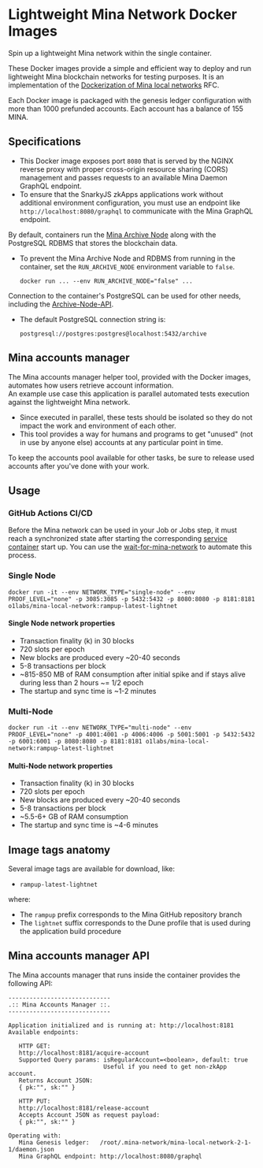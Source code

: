 # Lightweight Mina Network Docker Images

Spin up a lightweight Mina network within the single container.

These Docker images provide a simple and efficient way to deploy and run lightweight Mina blockchain networks for testing purposes. It is an implementation of the [Dockerization of Mina local networks](https://github.com/o1-labs/rfcs/blob/main/0004-dockerised-local-network.md) RFC.

Each Docker image is packaged with the genesis ledger configuration with more than 1000 prefunded accounts. Each account has a balance of 155 MINA.

## Specifications

- This Docker image exposes port `8080` that is served by the NGINX reverse proxy with proper cross-origin resource sharing (CORS) management and passes requests to an available Mina Daemon GraphQL endpoint.
- To ensure that the SnarkyJS zkApps applications work without additional environment configuration, you must use an endpoint like `http://localhost:8080/graphql` to communicate with the Mina GraphQL endpoint.

By default, containers run the [Mina Archive Node](https://docs.minaprotocol.com/node-operators/archive-node) along with the PostgreSQL RDBMS that stores the blockchain data.

  - To prevent the Mina Archive Node and RDBMS from running in the container, set the `RUN_ARCHIVE_NODE` environment variable to `false`.

    ```shell
    docker run ... --env RUN_ARCHIVE_NODE="false" ...
    ```

Connection to the container's PostgreSQL can be used for other needs, including the [Archive-Node-API](https://github.com/o1-labs/Archive-Node-API). 

  - The default PostgreSQL connection string is:

    ```shell
    postgresql://postgres:postgres@localhost:5432/archive
    ```

## Mina accounts manager

The Mina accounts manager helper tool, provided with the Docker images, automates how users retrieve account information.  
An example use case this application is parallel automated tests execution against the lightweight Mina network.

- Since executed in parallel, these tests should be isolated so they do not impact the work and environment of each other.
- This tool provides a way for humans and programs to get "unused" (not in use by anyone else) accounts at any particular point in time.

To keep the accounts pool available for other tasks, be sure to release used accounts after you've done with your work.

## Usage

### GitHub Actions CI/CD

Before the Mina network can be used in your Job or Jobs step, it must reach a synchronized state after starting the corresponding [service container](https://docs.github.com/en/actions/using-containerized-services/about-service-containers) start up. You can use the [wait-for-mina-network](https://github.com/marketplace/actions/wait-for-mina-network) to automate this process.

### Single Node

```shell
docker run -it --env NETWORK_TYPE="single-node" --env PROOF_LEVEL="none" -p 3085:3085 -p 5432:5432 -p 8080:8080 -p 8181:8181 o1labs/mina-local-network:rampup-latest-lightnet
```

#### Single Node network properties

- Transaction finality (k) in 30 blocks
- 720 slots per epoch
- New blocks are produced every ~20-40 seconds
- 5-8 transactions per block
- ~815-850 MB of RAM consumption after initial spike and if stays alive during less than 2 hours ~= 1/2 epoch
- The startup and sync time is ~1-2 minutes

### Multi-Node

```shell
docker run -it --env NETWORK_TYPE="multi-node" --env PROOF_LEVEL="none" -p 4001:4001 -p 4006:4006 -p 5001:5001 -p 5432:5432 -p 6001:6001 -p 8080:8080 -p 8181:8181 o1labs/mina-local-network:rampup-latest-lightnet
```

#### Multi-Node network properties

- Transaction finality (k) in 30 blocks
- 720 slots per epoch
- New blocks are produced every ~20-40 seconds
- 5-8 transactions per block
- ~5.5-6+ GB of RAM consumption
- The startup and sync time is ~4-6 minutes

## Image tags anatomy

Several image tags are available for download, like:

- `rampup-latest-lightnet`

where:

- The `rampup` prefix corresponds to the Mina GitHub repository branch
- The `lightnet` suffix corresponds to the Dune profile that is used during the application build procedure

## Mina accounts manager API

The Mina accounts manager that runs inside the container provides the following API:

```shell
-----------------------------
.:: Mina Accounts Manager ::.
-----------------------------

Application initialized and is running at: http://localhost:8181
Available endpoints:

   HTTP GET:
   http://localhost:8181/acquire-account
   Supported Query params: isRegularAccount=<boolean>, default: true
                           Useful if you need to get non-zkApp account.
   Returns Account JSON:
   { pk:"", sk:"" }

   HTTP PUT:
   http://localhost:8181/release-account
   Accepts Account JSON as request payload:
   { pk:"", sk:"" }

Operating with:
   Mina Genesis ledger:   /root/.mina-network/mina-local-network-2-1-1/daemon.json
   Mina GraphQL endpoint: http://localhost:8080/graphql
```

